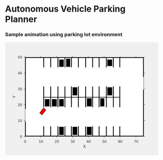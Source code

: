 # Autonomous Vehicle Parking Planner

### Sample animation using parking lot environment
![Parking Lot Environment](environment_video.gif)

